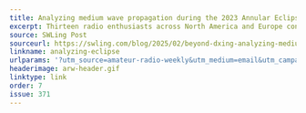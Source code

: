 ```yaml
---
title: Analyzing medium wave propagation during the 2023 Annular Eclipse
excerpt: Thirteen radio enthusiasts across North America and Europe contributed to the study, capturing 10 Terabytes of SDR data.
source: SWLing Post
sourceurl: https://swling.com/blog/2025/02/beyond-dxing-analyzing-medium-wave-propagation-during-the-2023-annular-eclipse/
linkname: analyzing-eclipse
urlparams: '?utm_source=amateur-radio-weekly&utm_medium=email&utm_campaign=newsletter'
headerimage: arw-header.gif
linktype: link
order: 7
issue: 371
---
```

